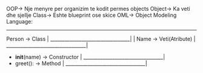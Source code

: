 OOP-> Nje menyre per organizim te kodit permes objects
Object-> Ka veti dhe sjellje
Class-> Eshte blueprint ose skice
OML-> Object Modeling Language:

__________________________________
 Person -> Class                 |
_________________________________| 
                                 |
Name -> Veti(Atribute)           |
_________________________________|
+ __init__(name) -> Constructor  |
_________________________________|
+ greet(): -> Method             |
_________________________________|